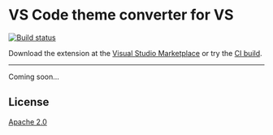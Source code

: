 # VS Code theme converter for VS

[![Build status](https://ci.appveyor.com/api/projects/status/dgho6d0d0htg4xs9?svg=true)](https://ci.appveyor.com/project/madskristensen/themeconverter)

Download the extension at the
[Visual Studio Marketplace](https://marketplace.visualstudio.com/items?itemName=MadsKristensen.VSCodeThemeConverter)
or try the
[CI build](http://vsixgallery.com/extension/ThemeConverter.df309c71-fe30-4f88-bf07-d73fbc24fd11/).

---------------------------------------

Coming soon...

## License
[Apache 2.0](LICENSE)
